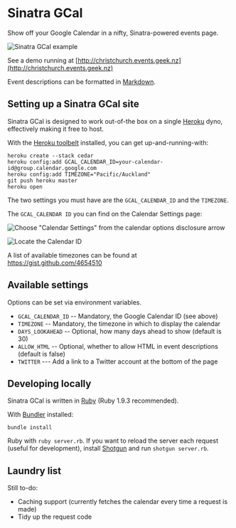 # Sinatra GCal

Show off your Google Calendar in a nifty, Sinatra-powered events page.

![Sinatra GCal example](http://i.imgur.com/odgyR.png)

See a demo running at [http://christchurch.events.geek.nz](http://christchurch.events.geek.nz)

Event descriptions can be formatted in [Markdown](http://daringfireball.net/projects/markdown/basics).

## Setting up a Sinatra GCal site

Sinatra GCal is designed to work out-of-the box on a single [Heroku](http://heroku.com/) dyno, effectively making it free to host.

With the [Heroku toolbelt](https://toolbelt.heroku.com/) installed, you can get up-and-running-with:

    heroku create --stack cedar
    heroku config:add GCAL_CALENDAR_ID=your-calendar-id@group.calendar.google.com
    heroku config:add TIMEZONE="Pacific/Auckland"
    git push heroku master
    heroku open

The two settings you must have are the `GCAL_CALENDAR_ID` and the `TIMEZONE`.

The `GCAL_CALENDAR ID` you can find on the Calendar Settings page:

![Choose "Calendar Settings" from the calendar options disclosure arrow](http://i.imgur.com/evQI5IX.png)

![Locate the Calendar ID](http://i.imgur.com/UN7d77t.png)

A list of available timezones can be found at https://gist.github.com/4654510

## Available settings

Options can be set via environment variables.

* `GCAL_CALENDAR_ID` -- Mandatory, the Google Calendar ID (see above)
* `TIMEZONE` -- Mandatory, the timezone in which to display the calendar
* `DAYS_LOOKAHEAD` -- Optional, how many days ahead to show (default is 30)
* `ALLOW_HTML` -- Optional, whether to allow HTML in event descriptions (default is false)
* `TWITTER` --- Add a link to a Twitter account at the bottom of the page

## Developing locally

Sinatra GCal is written in [Ruby](http://ruby-lang.org) (Ruby 1.9.3 recommended).

With [Bundler](http://gembundler.com) installed:

    bundle install

Ruby with `ruby server.rb`. If you want to reload the server each request (useful for development), install [Shotgun](http://rubygems.org/gems/shotgun) and run `shotgun server.rb`.

## Laundry list

Still to-do:

* Caching support (currently fetches the calendar every time a request is made)
* Tidy up the request code
